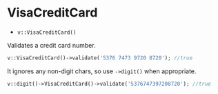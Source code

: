 # VisaCreditCard

- `v::VisaCreditCard()`

Validates a credit card number.

```php
v::VisaCreditCard()->validate('5376 7473 9720 8720'); //true
```

It ignores any non-digit chars, so use `->digit()` when appropriate.

```php
v::digit()->VisaCreditCard()->validate('5376747397208720'); //true
```
